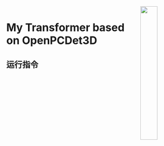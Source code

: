 <img src="docs/open_mmlab.png" align="right" width="30%">

# My Transformer based on OpenPCDet3D

## 运行指令
